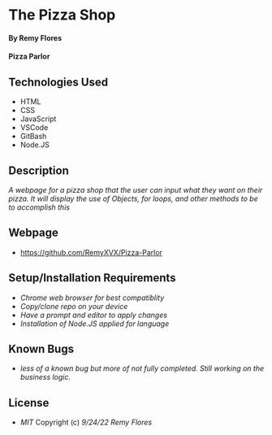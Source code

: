 # The Pizza Shop

#### By Remy Flores

#### Pizza Parlor

## Technologies Used
* HTML
* CSS
* JavaScript
* VSCode
* GitBash
* Node.JS

## Description
_A webpage for a pizza shop that the user can input what they want on their pizza. It will display the use of Objects, for loops, and other methods to be to accomplish this_

## Webpage
* https://github.com/RemyXVX/Pizza-Parlor

## Setup/Installation Requirements
* _Chrome web browser for best compatiblity_
* _Copy/clone repo on your device_
* _Have a prompt and editor to apply changes_
* _Installation of Node.JS applied for language_

## Known Bugs
* _less of a known bug but more of not fully completed. Still working on the business logic._

## License
* _MIT_
Copyright (c) _9/24/22_ _Remy Flores_